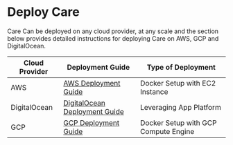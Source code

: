 # Deploy Care

Care Can be deployed on any cloud provider, at any scale and the section below provides detailed instructions for deploying Care on AWS, GCP and DigitalOcean.

| Cloud Provider | Deployment Guide | Type of Deployment |
| --------------- | ---------------- | ------------- |
| AWS             | [AWS Deployment Guide](./AWS/) | Docker Setup with EC2 Instance |
| DigitalOcean    | [DigitalOcean Deployment Guide](./digitalOcean/) | Leveraging App Platform |
| GCP             | [GCP Deployment Guide](./GCP/) | Docker Setup with GCP Compute Engine |
